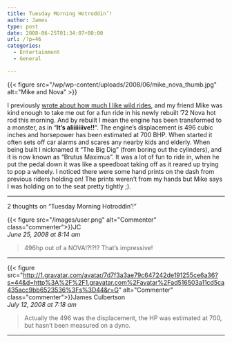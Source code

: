 ```yaml
---
title: Tuesday Morning Hotroddin’!
author: James
type: post
date: 2008-06-25T01:34:07+00:00
url: /?p=46
categories:
  - Entertainment
  - General

---
```

{{< figure src="/wp/wp-content/uploads/2008/06/mike_nova_thumb.jpg" alt="Mike and Nova" >}}

I previously [wrote about how much I like wild rides][1], and my friend Mike was kind enough to take me out for a fun ride in his newly rebuilt &#8217;72 Nova hot rod this morning. And by rebuilt I mean the engine has been transformed to a monster, as in &#8220;**It&#8217;s aliiiiiiive!!**&#8220;. The engine&#8217;s displacement is 496 cubic inches and horsepower has been estimated at 700 BHP. When started it often sets off car alarms and scares any nearby kids and elderly. When being built I nicknamed it &#8220;The Big Dig&#8221; (from boring out the cylinders), and it is now known as &#8220;Brutus Maximus&#8221;. It was a lot of fun to ride in, when he put the pedal down it was like a speedboat taking off as it reared up trying to pop a wheely. I noticed there were some hand prints on the dash from previous riders holding on! The prints weren&#8217;t from my hands but Mike says I was holding on to the seat pretty tightly ;).

****
2 thoughts on “Tuesday Morning Hotroddin’!”

{{< figure src="/images/user.png" alt="Commenter" class="commenter">}}JC  
_June 25, 2008 at 8:14 am_

>496hp out of a NOVA!?!?!? That’s impressive!

****

{{< figure src="http://1.gravatar.com/avatar/7d7f3a3ae79c647242de191255ce6a36?s=44&d=http%3A%2F%2F1.gravatar.com%2Favatar%2Fad516503a11cd5ca435acc9bb6523536%3Fs%3D44&r=G" alt="Commenter" class="commenter">}}James Culbertson  
_July 12, 2008 at 7:18 am_

>Actually the 496 was the displacement, the HP was estimated at 700, but hasn’t been measured on a dyno.

****

 [1]:/p38
